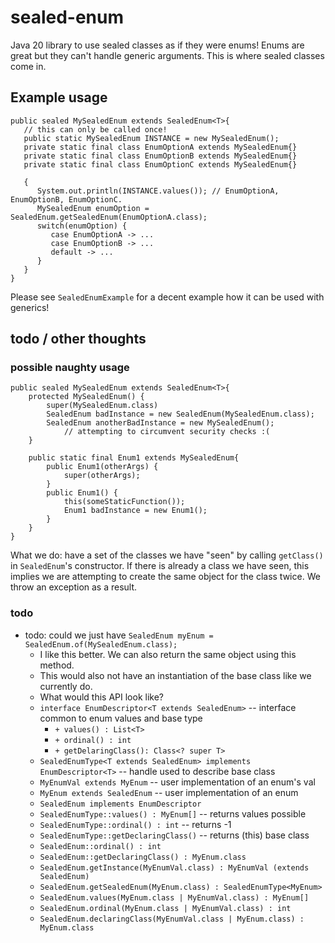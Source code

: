 # sealed-enum
Java 20 library to use sealed classes as if they were enums! 
Enums are great but they can't handle generic arguments. This is where sealed classes come in.
## Example usage
```
public sealed MySealedEnum extends SealedEnum<T>{
   // this can only be called once!
   public static MySealedEnum INSTANCE = new MySealedEnum();
   private static final class EnumOptionA extends MySealedEnum{}
   private static final class EnumOptionB extends MySealedEnum{}
   private static final class EnumOptionC extends MySealedEnum{}
   
   {
      System.out.println(INSTANCE.values()); // EnumOptionA, EnumOptionB, EnumOptionC. 
      MySealedEnum enumOption = SealedEnum.getSealedEnum(EnumOptionA.class);
      switch(enumOption) {
         case EnumOptionA -> ...
         case EnumOptionB -> ...
         default -> ...
      }
   }
}
```

Please see `SealedEnumExample` for a decent example how it can be used with generics!

## todo / other thoughts

### possible naughty usage

```
public sealed MySealedEnum extends SealedEnum<T>{
    protected MySealedEnum() {
        super(MySealedEnum.class)
        SealedEnum badInstance = new SealedEnum(MySealedEnum.class);
        SealedEnum anotherBadInstance = new MySealedEnum();
            // attempting to circumvent security checks :(
    }

    public static final Enum1 extends MySealedEnum{
        public Enum1(otherArgs) {
            super(otherArgs);
        }
        public Enum1() {
            this(someStaticFunction());
            Enum1 badInstance = new Enum1();
        }
    }
}
```
What we do: have a set of the classes we have "seen" by calling `getClass()` in
`SealedEnum`'s constructor. If there is already a class we have seen, this implies
we are attempting to create the same object for the class twice. We throw an exception
as a result.

### todo

* todo: could we just have `SealedEnum myEnum = SealedEnum.of(MySealedEnum.class);`
    * I like this better. We can also return the same object using this method.
    * This would also not have an instantiation of the base class like we currently do.
    * What would this API look like?
    * `interface EnumDescriptor<T extends SealedEnum>` -- interface common to enum values and base type
      * `+ values() : List<T>`
      * `+ ordinal() : int`
      * `+ getDelaringClass(): Class<? super T>`
    * `SealedEnumType<T extends SealedEnum> implements EnumDescriptor<T>` -- handle used to describe base class
    * `MyEnumVal extends MyEnum` -- user implementation of an enum's val
    * `MyEnum extends SealedEnum` -- user implementation of an enum
    * `SealedEnum implements EnumDescriptor`
    * `SealedEnumType::values() : MyEnum[]` -- returns values possible
    * `SealedEnumType::ordinal() : int` -- returns -1
    * `SealedEnumType::getDeclaringClass()` -- returns (this) base class
    * `SealedEnum::ordinal() : int`
    * `SealedEnum::getDeclaringClass() : MyEnum.class`
    * `SealedEnum.getInstance(MyEnumVal.class) : MyEnumVal (extends SealedEnum)`
    * `SealedEnum.getSealedEnum(MyEnum.class) : SealedEnumType<MyEnum>`
    * `SealedEnum.values(MyEnum.class | MyEnumVal.class) : MyEnum[]`
    * `SealedEnum.ordinal(MyEnum.class | MyEnumVal.class) : int`
    * `SealedEnum.declaringClass(MyEnumVal.class | MyEnum.class) : MyEnum.class`
